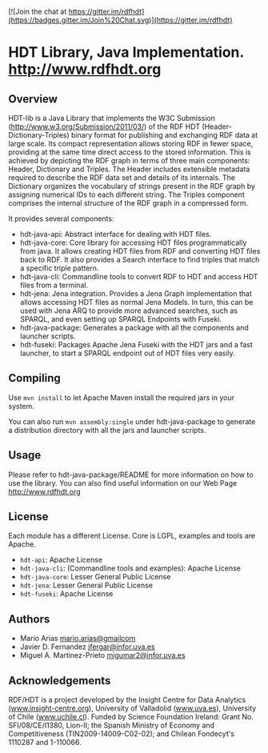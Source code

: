 [![Join the chat at https://gitter.im/rdfhdt](https://badges.gitter.im/Join%20Chat.svg)](https://gitter.im/rdfhdt)

# HDT Library, Java Implementation. http://www.rdfhdt.org

## Overview

HDT-lib is a Java Library that implements the W3C Submission (http://www.w3.org/Submission/2011/03/) of the RDF HDT (Header-Dictionary-Triples) binary format for publishing and exchanging RDF data at large scale. Its compact representation allows storing RDF in fewer space, providing at the same time direct access to the stored information. This is achieved by depicting the RDF graph in terms of three main components: Header, Dictionary and Triples. The Header includes extensible metadata required to describe the RDF data set and details of its internals. The Dictionary organizes the vocabulary of strings present in the RDF graph by assigning numerical IDs to each different string. The Triples component comprises the internal structure of the RDF graph in a compressed form.

It provides several components:
- hdt-java-api: Abstract interface for dealing with HDT files.
- hdt-java-core: Core library for accessing HDT files programmatically from java. It allows creating HDT files from RDF and converting HDT files back to RDF. It also provides a Search interface to find triples that match a specific triple pattern.
- hdt-java-cli: Commandline tools to convert RDF to HDT and access HDT files from a terminal.
- hdt-jena: Jena integration. Provides a Jena Graph implementation that allows accessing HDT files as normal Jena Models. In turn, this can be used with Jena ARQ to provide more advanced searches, such as SPARQL, and even setting up SPARQL Endpoints with Fuseki.
- hdt-java-package: Generates a package with all the components and launcher scripts.
- hdt-fuseki: Packages Apache Jena Fuseki with the HDT jars and a fast launcher, to start a SPARQL endpoint out of HDT files very easily.


## Compiling

Use `mvn install` to let Apache Maven install the required jars in your system.

You can also run `mvn assembly:single` under hdt-java-package to generate a distribution directory with all the jars and launcher scripts.


## Usage

Please refer to hdt-java-package/README for more information on how to use the library. You can also find useful information on our Web Page http://www.rdfhdt.org


## License

Each module has a different License. Core is LGPL, examples and tools are Apache.

* `hdt-api`: Apache License
* `hdt-java-cli`: (Commandline tools and examples): Apache License
* `hdt-java-core`: Lesser General Public License
* `hdt-jena`: Lesser General Public License
* `hdt-fuseki`: Apache License


## Authors

* Mario Arias <mario.arias@gmailcom>
* Javier D. Fernandez <jfergar@infor.uva.es>
* Miguel A. Martinez-Prieto <migumar2@infor.uva.es>


## Acknowledgements

RDF/HDT is a project developed by the Insight Centre for Data Analytics (www.insight-centre.org), University of Valladolid (www.uva.es), University of Chile (www.uchile.cl). Funded by Science Foundation Ireland: Grant No. SFI/08/CE/I1380, Lion-II; the Spanish Ministry of Economy and Competitiveness (TIN2009-14009-C02-02); and Chilean Fondecyt's 1110287 and 1-110066.
